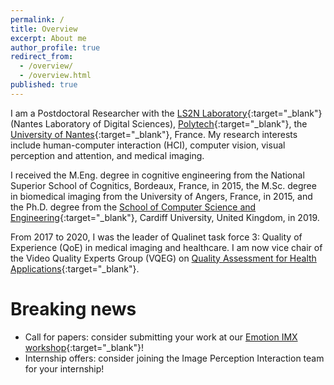 ```yaml
---
permalink: /
title: Overview
excerpt: About me
author_profile: true
redirect_from:
  - /overview/
  - /overview.html
published: true
---
```

I am a Postdoctoral Researcher with the [LS2N Laboratory](https://www.ls2n.fr/?lang=en){:target="_blank"} (Nantes Laboratory of Digital Sciences), [Polytech](https://polytech.univ-nantes.fr/en){:target="_blank"}, the [University of Nantes](https://www.english.univ-nantes.fr/){:target="_blank"}, France. My research interests include human-computer interaction (HCI), computer vision, visual perception and attention, and medical imaging.

I received the M.Eng. degree in cognitive engineering from the National Superior School of Cognitics, Bordeaux, France, in 2015, the M.Sc. degree in biomedical imaging from the University of Angers, France, in 2015, and the Ph.D. degree from the [School of Computer Science and Engineering](https://www.cardiff.ac.uk/computer-science){:target="_blank"}, Cardiff University, United Kingdom, in 2019.

From 2017 to 2020, I was the leader of Qualinet task force 3: Quality of Experience (QoE) in medical imaging and healthcare. I am now vice chair of the Video Quality Experts Group (VQEG) on [Quality Assessment for Health Applications](https://www.its.bldrdoc.gov/vqeg/projects/quality-assessment-for-health-applications-qah.aspx){:target="_blank"}.
</br>

Breaking news
======

* Call for papers: consider submitting your work at our [Emotion IMX workshop](https://emotionimx.ls2n.fr/){:target="_blank"}! 
* Internship offers: consider joining the Image Perception Interaction team for your internship!
